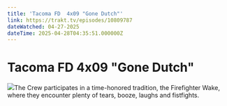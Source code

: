 ```yaml
---
title: 'Tacoma FD  4x09 "Gone Dutch"' 
link: https://trakt.tv/episodes/10809787
dateWatched: 04-27-2025
dateTime: 2025-04-28T04:35:51.000000Z
---
```

# Tacoma FD  4x09 "Gone Dutch"

![](https://walter-r2.trakt.tv/images/episodes/010/809/787/screenshots/thumb/bdac421112.jpg)The Crew participates in a time-honored tradition, the Firefighter Wake, where they encounter plenty of tears, booze, laughs and fistfights.